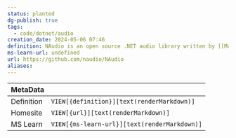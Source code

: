```yaml
---
status: planted
dg-publish: true
tags:
  - code/dotnet/audio
creation_date: 2024-05-06 07:46
definition: NAudio is an open source .NET audio library written by [[Mark Heath]]
ms-learn-url: undefined
url: https://github.com/naudio/NAudio
aliases:
---
```


| MetaData   |                                              |
| ---------- | -------------------------------------------- |
| Definition | `VIEW[{definition}][text(renderMarkdown)]`   |
| Homesite   | `VIEW[{url}][text(renderMarkdown)]`          |
| MS Learn   | `VIEW[{ms-learn-url}][text(renderMarkdown)]` |
